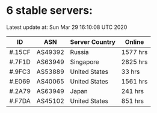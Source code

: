 # 6 stable servers:

Latest update at: Sun Mar 29 16:10:08 UTC 2020

| ID | ASN | Server Country | Online |
| -- | --- | -------------- | ------ |
| #.15CF | AS49392 | Russia | 1577 hrs |
| #.7F1D | AS63949 | Singapore | 2825 hrs |
| #.9FC3 | AS53889 | United States | 33 hrs |
| #.E069 | AS40065 | United States | 1561 hrs |
| #.2A79 | AS63949 | Japan | 241 hrs |
| #.F7DA | AS45102 | United States | 851 hrs |


